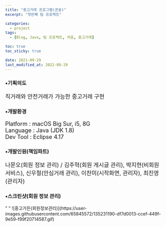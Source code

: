 ```yaml
---
title: "중고거래 프로그램(콘솔)"
excerpt: "첫번째 팀 프로젝트"

categories:
  - project
tags:
  - [Blog, Java, 팀 프로젝트, 처음, 중고거래]

toc: true
toc_sticky: true

date: 2021-09-29
last_modified_at: 2021-09-29
---
```


<h3>•기획의도</h3>
<p style="font-size:18px;">직거래와 안전거래가 가능한 중고거래 구현</p>

<h3>•개발환경</h3>
<p style="font-size:18px;">Platform : macOS Big Sur, i5, 8G<br>
Language : Java (JDK 1.8)<br>
Dev Tool : Eclipse 4.17</p>

<h3>•개발인원(책임파트)</h3>
<p style="font-size:18px;">나문오(회원 정보 관리) / 김주혁(회원 게시글 관리), 박지현(비회원 서비스), 신우철(안심거래 관리), 이찬미(시작화면, 관리자), 최진영(관리자)</p>

<h3>•스크린샷(회원 정보 관리)</h3>
<a>" "</a>
![중고가든(회원정보관리)](https://user-images.githubusercontent.com/65845572/135231190-df7d0013-ccef-449f-9e59-f99f20714587.gif)

